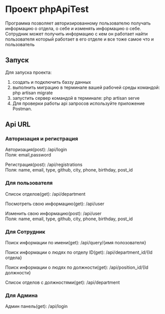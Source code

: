 # Проект phpApiTest<br>
Программа позволяет авторизированному пользователю получать информацию о отдела, о себе и изменять информацию о себе. Сотрудник может получить информацию с кем он работает найти пользователя который работает в его отделе и все тоже самое что и пользователь

## Запуск<br>
Для запуска проекта:
1. создать и подключить баззу данных
2. выполнить миграцию в терминале вашей рабочей среды командой: php artisan migrate
3. запустить сервер командой в терминале: php artisan serve
4. Для проверки работы api запросов используйте приложение Postman.


## Api URL<br>
### Авторизация и регистрация<br>
Авторизация(post):
    /api/login<br>
 Поля: email,password
  
Регистрация(post):
    /api/registrations<br>
Поля: name, email, type, github, city, phone, birthday, post_id

### Для пользователя<br>
Список отделов(get):
    /api/department<br>
 
Посмотреть свою информацию(get):
    /api/user<br>
 
Изменить свою информацию(post):
    /api/user<br>
 Поля: name, email, type, github, city, phone, birthday, post_id
    
### Для Сотрудник<br>
Поиск информации по имени(get):
   /api/query/{имя полозователя}<br>

Поиск информации о людях по отделу ID(get):
   /api/department_id/{Id отдела}<br>

Поиск информации о людях по должности(get):
   /api/position_id/{Id должности}<br>

Список отделов c должностями(get):
    /api/department<br>
    
### Для Админа<br>   
Админ панель(get):
   /api/login
    
    
   
   
   
   
   
   
   
   

